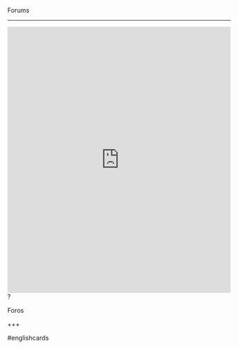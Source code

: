 Forums
___
<iframe src="https://youglish.com/pronounce/Forums/english" style="width:100%; height:600px;" frameborder="0"></iframe>
?

Foros
<!--SR:!2025-04-16,14,290-->
+++

#englishcards
